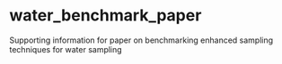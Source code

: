 # water_benchmark_paper
Supporting information for paper on benchmarking enhanced sampling techniques for water sampling
